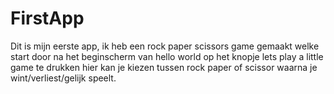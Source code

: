 # FirstApp



Dit is mijn eerste app, ik heb een rock paper scissors game gemaakt welke start door na het beginscherm van hello world op het knopje lets play a little game te drukken hier kan je kiezen tussen rock paper of scissor waarna je wint/verliest/gelijk speelt.
